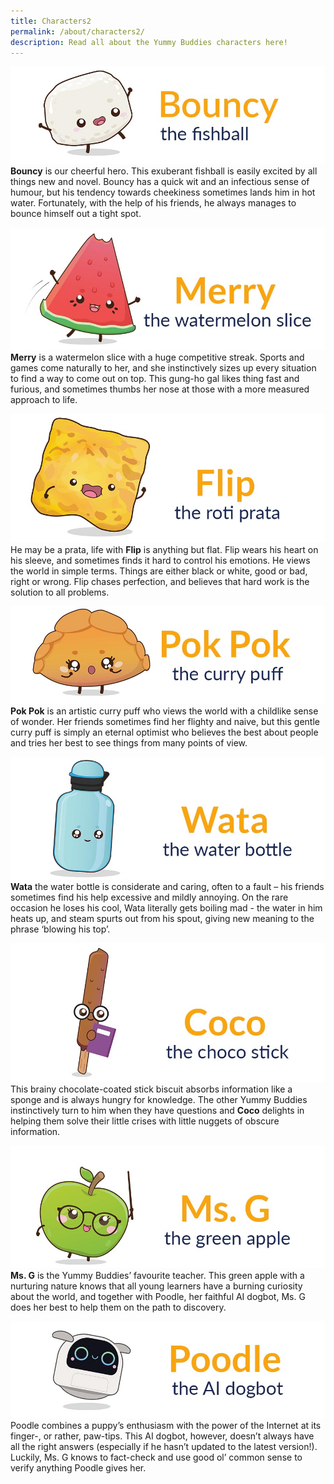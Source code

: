 ```yaml
---
title: Characters2
permalink: /about/characters2/
description: Read all about the Yummy Buddies characters here!
---
```

![bouncy](/images/Characters/char_bouncy.jpg)
**Bouncy** is our cheerful hero. This exuberant fishball is easily excited by all things new and novel. Bouncy has a quick wit and an infectious sense of humour, but his tendency towards cheekiness sometimes lands him in hot water. Fortunately, with the help of his friends, he always manages to bounce himself out a tight spot.

![merry](/images/Characters/char_merry.jpg)
**Merry** is a watermelon slice with a huge competitive streak. Sports and games come naturally to her, and she instinctively sizes up every situation to find a way to come out on top. This gung-ho gal likes thing fast and furious, and sometimes thumbs her nose at those with a more measured approach to life.

![flip](/images/Characters/char_flip.jpg)
He may be a prata, life with **Flip** is anything but flat. Flip wears his heart on his sleeve, and sometimes finds it hard to control his emotions. He views the world in simple terms. Things are either black or white, good or bad, right or wrong. Flip chases perfection, and believes that hard work is the solution to all problems.

![pok pok](/images/Characters/char_pok_pok.jpg)
**Pok Pok** is an artistic curry puff who views the world with a childlike sense of wonder. Her friends sometimes find her flighty and naive, but this gentle curry puff is simply an eternal optimist who believes the best about people and tries her best to see things from many points of view.

![wata](/images/Characters/char_wata.jpg)
**Wata** the water bottle is considerate and caring, often to a fault – his friends sometimes find his help excessive and mildly annoying. On the rare occasion he loses his cool, Wata literally gets boiling mad - the water in him heats up, and steam spurts out from his spout, giving new meaning to the phrase ‘blowing his top’.

![coco](/images/Characters/char_coco.jpg)
This brainy chocolate-coated stick biscuit  absorbs information like a sponge and is always hungry for knowledge. The other Yummy Buddies instinctively turn to him when they have questions and **Coco** delights in helping them solve their little crises with little nuggets of obscure information.

![ms g](/images/Characters/char_msg.jpg)
**Ms. G** is the Yummy Buddies’ favourite teacher. This green apple with a nurturing nature knows that all young learners have a burning curiosity about the world, and together with Poodle, her faithful AI dogbot, Ms. G does her best to help them on the path to discovery.

![poodle](/images/Characters/char_poodle.jpg)
Poodle combines a puppy’s enthusiasm with the power of the Internet at its finger-, or rather, paw-tips. This AI dogbot, however, doesn’t always have all the right answers (especially if he hasn’t updated to the latest version!). Luckily, Ms. G knows to fact-check and use good ol’ common sense to verify anything Poodle gives her.